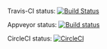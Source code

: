 Travis-CI status:
[![Build Status](https://travis-ci.org/depapp/simplest.svg?branch=master)](https://travis-ci.org/depapp/simplest)

Appveyor status:
[![Build status](https://ci.appveyor.com/api/projects/status/nc085fn4eclefhld?svg=true)](https://ci.appveyor.com/project/depapp/simplest)

CircleCI status:
[![CircleCI](https://circleci.com/gh/depapp/simplest.svg?style=svg)](https://circleci.com/gh/depapp/simplest)
